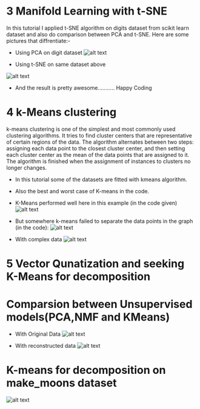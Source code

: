 
# 3 Manifold Learning with t-SNE
 In this tutorial I applied t-SNE algorithm on digits dataset from scikit learn dataset and also do comparison between PCA and t-SNE.
 Here are some pictures that diffrentiate:-
 * Using PCA on digit dataset
 ![alt text](https://github.com/manish29071998/Introduction-to-Machine-Learning-with-Python/blob/master/3.%20Unsupervised%20Learning/images/img1.PNG)
 
 * Using t-SNE on same dataset above
 
 ![alt text](https://github.com/manish29071998/Introduction-to-Machine-Learning-with-Python/blob/master/3.%20Unsupervised%20Learning/images/img2.PNG)
 
 * And the result is pretty awesome........... Happy Coding


# 4 k-Means clustering

k-means clustering is one of the simplest and most commonly used clustering algorithms. It tries to find cluster centers that are representative of certain regions of the data. The algorithm alternates between two steps: assigning each data point to the closest cluster center, and then setting each cluster center as the mean of the data points that are assigned to it. The algorithm is finished when the assignment of instances to clusters no longer changes.

* In this tutorial some of the datasets are fitted with kmeans algorithm.
* Also the best and worst case of K-means in the code.

* K-Means performed well here in this example (in the code given)
![alt text](https://github.com/manish29071998/Introduction-to-Machine-Learning-with-Python/blob/master/3.%20Unsupervised%20Learning/images/img3.PNG)

* But somewhere k-means failed to separate the data points in the graph (in the code):
![alt text](https://github.com/manish29071998/Introduction-to-Machine-Learning-with-Python/blob/master/3.%20Unsupervised%20Learning/images/img4.PNG)

* With complex data
![alt text](https://github.com/manish29071998/Introduction-to-Machine-Learning-with-Python/blob/master/3.%20Unsupervised%20Learning/images/img5.PNG)


# 5 Vector Qunatization and seeking K-Means for decomposition

# Comparsion between Unsupervised models(PCA,NMF and KMeans)
 * With Original Data
![alt text](https://github.com/manish29071998/Introduction-to-Machine-Learning-with-Python/blob/master/3.%20Unsupervised%20Learning/images/img6.PNG)

 * With reconstructed data 
 ![alt text](https://github.com/manish29071998/Introduction-to-Machine-Learning-with-Python/blob/master/3.%20Unsupervised%20Learning/images/img7.PNG)
 
 # K-means for decomposition on make_moons dataset
 
 ![alt text](https://github.com/manish29071998/Introduction-to-Machine-Learning-with-Python/blob/master/3.%20Unsupervised%20Learning/images/img8.PNG)

